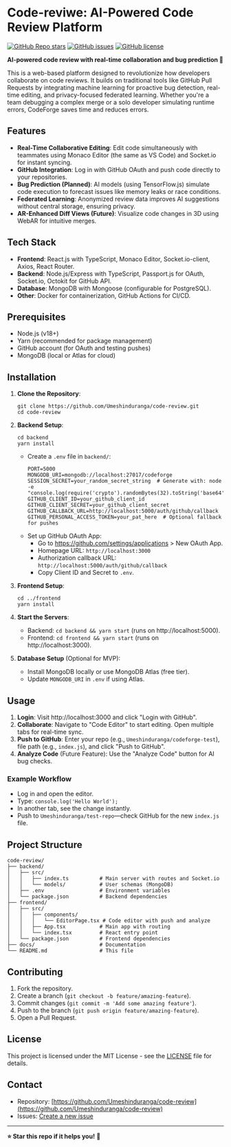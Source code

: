 # Code-reviwe: AI-Powered Code Review Platform

[![GitHub Repo stars](https://img.shields.io/github/stars/Umeshinduranga/code-review?style=social)](https://github.com/Umeshinduranga/code-review)
[![GitHub issues](https://img.shields.io/github/issues/Umeshinduranga/code-review)](https://github.com/Umeshinduranga/code-review/issues)
[![GitHub license](https://img.shields.io/github/license/Umeshinduranga/code-review)](https://github.com/Umeshinduranga/code-review/blob/main/LICENSE)

**AI-powered code review with real-time collaboration and bug prediction 📌**

This is a web-based platform designed to revolutionize how developers collaborate on code reviews. It builds on traditional tools like GitHub Pull Requests by integrating machine learning for proactive bug detection, real-time editing, and privacy-focused federated learning. Whether you're a team debugging a complex merge or a solo developer simulating runtime errors, CodeForge saves time and reduces errors.

## Features
- **Real-Time Collaborative Editing**: Edit code simultaneously with teammates using Monaco Editor (the same as VS Code) and Socket.io for instant syncing.
- **GitHub Integration**: Log in with GitHub OAuth and push code directly to your repositories.
- **Bug Prediction (Planned)**: AI models (using TensorFlow.js) simulate code execution to forecast issues like memory leaks or race conditions.
- **Federated Learning**: Anonymized review data improves AI suggestions without central storage, ensuring privacy.
- **AR-Enhanced Diff Views (Future)**: Visualize code changes in 3D using WebAR for intuitive merges.

## Tech Stack
- **Frontend**: React.js with TypeScript, Monaco Editor, Socket.io-client, Axios, React Router.
- **Backend**: Node.js/Express with TypeScript, Passport.js for OAuth, Socket.io, Octokit for GitHub API.
- **Database**: MongoDB with Mongoose (configurable for PostgreSQL).
- **Other**: Docker for containerization, GitHub Actions for CI/CD.

## Prerequisites
- Node.js (v18+)
- Yarn (recommended for package management)
- GitHub account (for OAuth and testing pushes)
- MongoDB (local or Atlas for cloud)

## Installation
1. **Clone the Repository**:
   ```
   git clone https://github.com/Umeshinduranga/code-review.git
   cd code-review
   ```

2. **Backend Setup**:
   ```
   cd backend
   yarn install
   ```
   - Create a `.env` file in `backend/`:
     ```
     PORT=5000
     MONGODB_URI=mongodb://localhost:27017/codeforge
     SESSION_SECRET=your_random_secret_string  # Generate with: node -e "console.log(require('crypto').randomBytes(32).toString('base64'))"
     GITHUB_CLIENT_ID=your_github_client_id
     GITHUB_CLIENT_SECRET=your_github_client_secret
     GITHUB_CALLBACK_URL=http://localhost:5000/auth/github/callback
     GITHUB_PERSONAL_ACCESS_TOKEN=your_pat_here  # Optional fallback for pushes
     ```
   - Set up GitHub OAuth App:
     - Go to https://github.com/settings/applications > New OAuth App.
     - Homepage URL: `http://localhost:3000`
     - Authorization callback URL: `http://localhost:5000/auth/github/callback`
     - Copy Client ID and Secret to `.env`.

3. **Frontend Setup**:
   ```
   cd ../frontend
   yarn install
   ```

4. **Start the Servers**:
   - Backend: `cd backend && yarn start` (runs on http://localhost:5000).
   - Frontend: `cd frontend && yarn start` (runs on http://localhost:3000).

5. **Database Setup** (Optional for MVP):
   - Install MongoDB locally or use MongoDB Atlas (free tier).
   - Update `MONGODB_URI` in `.env` if using Atlas.

## Usage
1. **Login**: Visit http://localhost:3000 and click "Login with GitHub".
2. **Collaborate**: Navigate to "Code Editor" to start editing. Open multiple tabs for real-time sync.
3. **Push to GitHub**: Enter your repo (e.g., `Umeshinduranga/codeforge-test`), file path (e.g., `index.js`), and click "Push to GitHub".
4. **Analyze Code** (Future Feature): Use the "Analyze Code" button for AI bug checks.

### Example Workflow
- Log in and open the editor.
- Type: `console.log('Hello World');`
- In another tab, see the change instantly.
- Push to `Umeshinduranga/test-repo`—check GitHub for the new `index.js` file.

## Project Structure
```
code-review/
├── backend/
│   ├── src/
│   │   ├── index.ts          # Main server with routes and Socket.io
│   │   └── models/           # User schemas (MongoDB)
│   ├── .env                  # Environment variables
│   └── package.json          # Backend dependencies
├── frontend/
│   ├── src/
│   │   ├── components/
│   │   │   └── EditorPage.tsx # Code editor with push and analyze
│   │   ├── App.tsx           # Main app with routing
│   │   └── index.tsx         # React entry point
│   └── package.json          # Frontend dependencies
├── docs/                     # Documentation
└── README.md                 # This file
```

## Contributing
1. Fork the repository.
2. Create a branch (`git checkout -b feature/amazing-feature`).
3. Commit changes (`git commit -m 'Add some amazing feature'`).
4. Push to the branch (`git push origin feature/amazing-feature`).
5. Open a Pull Request.

## License
This project is licensed under the MIT License - see the [LICENSE](LICENSE) file for details.

## Contact
- Repository: [https://github.com/Umeshinduranga/code-review](https://github.com/Umeshinduranga/code-review)
- Issues: [Create a new issue](https://github.com/Umeshinduranga/code-review/issues/new)

---

**⭐ Star this repo if it helps you!** 🚀

